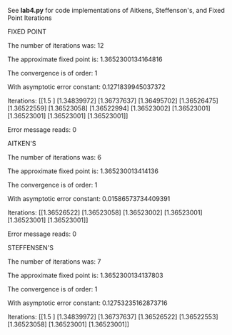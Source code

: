 
See **lab4.py** for code implementations of Aitkens, Steffenson's, and Fixed Point Iterations


FIXED POINT

The number of iterations was: 12

The approximate fixed point is: 1.3652300134164816

The convergence is of order: 1

With asymptotic error constant: 0.1271839945037372

Iterations:
 [[1.5       ]
 [1.34839972]
 [1.36737637]
 [1.36495702]
 [1.36526475]
 [1.36522559]
 [1.36523058]
 [1.36522994]
 [1.36523002]
 [1.36523001]
 [1.36523001]
 [1.36523001]
 [1.36523001]]

Error message reads: 0

AITKEN'S

The number of iterations was: 6

The approximate fixed point is: 1.365230013414136

The convergence is of order: 1

With asymptotic error constant: 0.01586573734409391

Iterations:
 [[1.36526522]
 [1.36523058]
 [1.36523002]
 [1.36523001]
 [1.36523001]
 [1.36523001]]

Error message reads: 0

STEFFENSEN'S

The number of iterations was: 7

The approximate fixed point is: 1.3652300134137803

The convergence is of order: 1

With asymptotic error constant: 0.12753235162873716

Iterations:
 [[1.5       ]
 [1.34839972]
 [1.36737637]
 [1.36526522]
 [1.36522553]
 [1.36523058]
 [1.36523001]
 [1.36523001]]